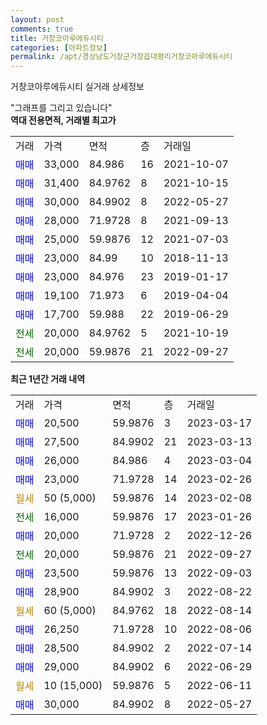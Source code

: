 ```yaml
---
layout: post
comments: true
title: 거창코아루에듀시티
categories: [아파트정보]
permalink: /apt/경상남도거창군거창읍대평리거창코아루에듀시티
---
```


거창코아루에듀시티 실거래 상세정보

<script type="text/javascript">
  google.charts.load('current', {'packages':['line', 'corechart']});
  google.charts.setOnLoadCallback(drawChart);

  function drawChart() {
    var data = new google.visualization.DataTable();
    data.addColumn('date', '거래일');
    data.addColumn('number', "매매");
    data.addColumn('number', "전세");
    data.addColumn('number', "전매");

    data.addRows([[new Date(Date.parse("2023-03-17")), 20500, null, null], [new Date(Date.parse("2023-03-13")), 27500, null, null], [new Date(Date.parse("2023-03-04")), 26000, null, null], [new Date(Date.parse("2023-02-26")), 23000, null, null], [new Date(Date.parse("2023-02-08")), null, null, null], [new Date(Date.parse("2023-01-26")), null, 16000, null], [new Date(Date.parse("2022-12-26")), 20000, null, null], [new Date(Date.parse("2022-09-27")), null, 20000, null], [new Date(Date.parse("2022-09-03")), 23500, null, null], [new Date(Date.parse("2022-08-22")), 28900, null, null], [new Date(Date.parse("2022-08-14")), null, null, null], [new Date(Date.parse("2022-08-06")), 26250, null, null], [new Date(Date.parse("2022-07-14")), 28500, null, null], [new Date(Date.parse("2022-06-29")), 29000, null, null], [new Date(Date.parse("2022-06-11")), null, null, null], [new Date(Date.parse("2022-05-27")), 30000, null, null]]);

    var options = {
      hAxis: {
        format: 'yyyy/MM/dd'
      },    
      lineWidth: 0,
      pointsVisible: true,    
      title: '최근 1년간 유형별 실거래가 분포',
      legend: { position: 'bottom' }
    };

    var formatter = new google.visualization.NumberFormat({pattern:'###,###'} );
    formatter.format(data, 1);
    formatter.format(data, 2);
    
    setTimeout(function() {
        var chart = new google.visualization.LineChart(document.getElementById('columnchart_material'));
        chart.draw(data, (options));
        document.getElementById('loading').style.display = 'none';
    }, 200);
  }
</script>


<div id="loading" style="z-index:20; display: block; margin-left: 0px">"그래프를 그리고 있습니다"</div>
<div id="columnchart_material" style="width: 95%; margin-left: 0px; display: block"></div>
<!-- contents start -->
<b>역대 전용면적, 거래별 최고가</b>
<table class="sortable">
    <tr>
      <td>거래</td>
      <td>가격</td>
      <td>면적</td>
      <td>층</td>
      <td>거래일</td>
    </tr>
        <tr>
          <td><a style="color: blue">매매</a></td>
          <td>33,000</td>
          <td>84.986</td>
          <td>16</td>
          <td>2021-10-07</td>
        </tr>            <tr>
          <td><a style="color: blue">매매</a></td>
          <td>31,400</td>
          <td>84.9762</td>
          <td>8</td>
          <td>2021-10-15</td>
        </tr>            <tr>
          <td><a style="color: blue">매매</a></td>
          <td>30,000</td>
          <td>84.9902</td>
          <td>8</td>
          <td>2022-05-27</td>
        </tr>            <tr>
          <td><a style="color: blue">매매</a></td>
          <td>28,000</td>
          <td>71.9728</td>
          <td>8</td>
          <td>2021-09-13</td>
        </tr>            <tr>
          <td><a style="color: blue">매매</a></td>
          <td>25,000</td>
          <td>59.9876</td>
          <td>12</td>
          <td>2021-07-03</td>
        </tr>            <tr>
          <td><a style="color: blue">매매</a></td>
          <td>23,000</td>
          <td>84.99</td>
          <td>10</td>
          <td>2018-11-13</td>
        </tr>            <tr>
          <td><a style="color: blue">매매</a></td>
          <td>23,000</td>
          <td>84.976</td>
          <td>23</td>
          <td>2019-01-17</td>
        </tr>            <tr>
          <td><a style="color: blue">매매</a></td>
          <td>19,100</td>
          <td>71.973</td>
          <td>6</td>
          <td>2019-04-04</td>
        </tr>            <tr>
          <td><a style="color: blue">매매</a></td>
          <td>17,700</td>
          <td>59.988</td>
          <td>22</td>
          <td>2019-06-29</td>
        </tr>        
        <tr>
              <td><a style="color: darkgreen">전세</a></td>
              <td>20,000</td>
              <td>84.9762</td>
              <td>5</td>
              <td>2021-10-19</td>
            </tr>            <tr>
              <td><a style="color: darkgreen">전세</a></td>
              <td>20,000</td>
              <td>59.9876</td>
              <td>21</td>
              <td>2022-09-27</td>
            </tr>        
    
</table>

<b>최근 1년간 거래 내역</b>

<table class="sortable">
    <tr>
      <td>거래</td>
      <td>가격</td>
      <td>면적</td>
      <td>층</td>
      <td>거래일</td>
    </tr>
    <tr>
      <td><a style="color: blue">매매</a></td>
      <td>20,500</td>
      <td>59.9876</td>
      <td>3</td>
      <td>2023-03-17</td>
    </tr>          <tr>
      <td><a style="color: blue">매매</a></td>
      <td>27,500</td>
      <td>84.9902</td>
      <td>21</td>
      <td>2023-03-13</td>
    </tr>          <tr>
      <td><a style="color: blue">매매</a></td>
      <td>26,000</td>
      <td>84.986</td>
      <td>4</td>
      <td>2023-03-04</td>
    </tr>          <tr>
      <td><a style="color: blue">매매</a></td>
      <td>23,000</td>
      <td>71.9728</td>
      <td>14</td>
      <td>2023-02-26</td>
    </tr>          <tr>
      <td><a style="color: darkgoldenrod">월세</a></td>
      <td>50 (5,000)</td>
      <td>59.9876</td>
      <td>14</td>
      <td>2023-02-08</td>
    </tr>          <tr>
      <td><a style="color: darkgreen">전세</a></td>
      <td>16,000</td>
      <td>59.9876</td>
      <td>17</td>
      <td>2023-01-26</td>
    </tr>          <tr>
      <td><a style="color: blue">매매</a></td>
      <td>20,000</td>
      <td>71.9728</td>
      <td>2</td>
      <td>2022-12-26</td>
    </tr>          <tr>
      <td><a style="color: darkgreen">전세</a></td>
      <td>20,000</td>
      <td>59.9876</td>
      <td>21</td>
      <td>2022-09-27</td>
    </tr>          <tr>
      <td><a style="color: blue">매매</a></td>
      <td>23,500</td>
      <td>59.9876</td>
      <td>13</td>
      <td>2022-09-03</td>
    </tr>          <tr>
      <td><a style="color: blue">매매</a></td>
      <td>28,900</td>
      <td>84.9902</td>
      <td>3</td>
      <td>2022-08-22</td>
    </tr>          <tr>
      <td><a style="color: darkgoldenrod">월세</a></td>
      <td>60 (5,000)</td>
      <td>84.9762</td>
      <td>18</td>
      <td>2022-08-14</td>
    </tr>          <tr>
      <td><a style="color: blue">매매</a></td>
      <td>26,250</td>
      <td>71.9728</td>
      <td>10</td>
      <td>2022-08-06</td>
    </tr>          <tr>
      <td><a style="color: blue">매매</a></td>
      <td>28,500</td>
      <td>84.9902</td>
      <td>2</td>
      <td>2022-07-14</td>
    </tr>          <tr>
      <td><a style="color: blue">매매</a></td>
      <td>29,000</td>
      <td>84.9902</td>
      <td>6</td>
      <td>2022-06-29</td>
    </tr>          <tr>
      <td><a style="color: darkgoldenrod">월세</a></td>
      <td>10 (15,000)</td>
      <td>59.9876</td>
      <td>5</td>
      <td>2022-06-11</td>
    </tr>          <tr>
      <td><a style="color: blue">매매</a></td>
      <td>30,000</td>
      <td>84.9902</td>
      <td>8</td>
      <td>2022-05-27</td>
    </tr>      </table>
<!-- contents end -->    

